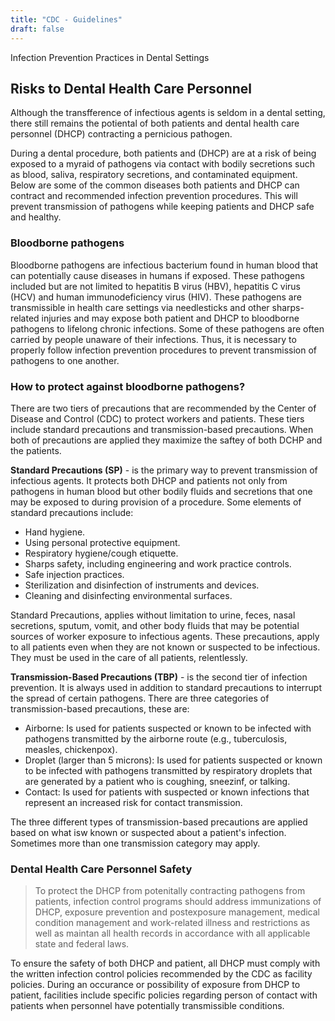 ```yaml
---
title: "CDC - Guidelines"
draft: false
---
```

Infection Prevention Practices in Dental Settings

## Risks to Dental Health Care Personnel 
Although the transfference of  infectious agents is seldom in a dental setting, there still remains the potiental of both patients and dental health care personnel (DHCP) contracting a pernicious pathogen.

During a dental procedure, both patients and (DHCP) are at a risk of being exposed to a myraid of pathogens via contact with bodily secretions such as blood, saliva, respiratory secretions, and contaminated equipment.  
  Below are some of the common diseases both patients and DHCP can contract and recommended infection prevention procedures. This will prevent transmission of pathogens while keeping patients and DHCP safe and healthy. 

### Bloodborne pathogens
Bloodborne pathogens are infectious bacterium found in human blood that can potentially cause diseases in humans if exposed. These pathogens included but are not limited to hepatitis B virus (HBV), hepatitis C virus (HCV) and human immunodeficiency virus (HIV). These pathogens are transmissible in health care settings via needlesticks and other sharps-related injuries and may expose both patient and DHCP to bloodborne pathogens to lifelong chronic infections. Some of these pathogens are often carried by people unaware of their infections. Thus, it is necessary to properly follow infection prevention procedures to prevent transmission of pathogens to one another.  

### How to protect against bloodborne pathogens?
There are two tiers of precautions that are recommended by the Center of Disease and Control (CDC) to protect workers and patients. These tiers include standard precautions and transmission-based precautions. When both of precautions are applied they maximize the saftey of both DCHP and the patients.

**Standard Precautions (SP)** - is the primary way to prevent transmission of infectious agents. It protects both DHCP and patients not only from pathogens in human blood but other bodily fluids and secretions that one may be exposed to during provision of a procedure. Some elements of standard precautions include:
   * Hand hygiene.
   * Using personal protective equipment.
   * Respiratory hygiene/cough etiquette.
   * Sharps safety, including engineering and work practice controls.
   * Safe injection practices.
   * Sterilization and disinfection of instruments and devices.
   * Cleaning and disinfecting environmental surfaces.

Standard Precautions, applies without limitation to urine, feces, nasal secretions, sputum, vomit, and other body fluids that may be potential sources of worker exposure to infectious agents. These precautions, apply to all patients even when they are not known or suspected to be infectious. They must be used in the care of all patients, relentlessly.

**Transmission-Based Precautions (TBP)** - is the second tier of infection prevention. It is always used in addition to standard precautions to interrupt the spread of certain pathogens. There are three categories of transmission-based precautions, these are:
   * Airborne: Is used for patients suspected or known to be infected with pathogens transmitted by the airborne route (e.g., tuberculosis, measles, chickenpox).
   * Droplet (larger than 5 microns): Is used for patients suspected or known to be infected with pathogens transmitted by respiratory droplets that are generated by a patient who is coughing, sneezinf, or talking.
   * Contact: Is used for patients with suspected or known infections that represent an increased risk for contact transmission. 
 
The three different types of transmission-based precautions are applied based on what isw known or suspected about a patient's infection. Sometimes more than one transmission category may apply.   

### Dental Health Care Personnel Safety

> To protect the DHCP from potenitally contracting pathogens from patients, infection control programs should address immunizations of DHCP, exposure prevention and postexposure management, medical condition management and work-related illness and restrictions as well as maintan all health records in accordance with all applicable state and federal laws. 

To ensure the safety of both DHCP and patient, all DHCP must comply with the written infection control policies recommended by the CDC as facility policies. During an occurance or possibility of exposure from DHCP to patient, facilities include specific policies regarding person of contact with patients when personnel have potentially transmissible conditions. 
